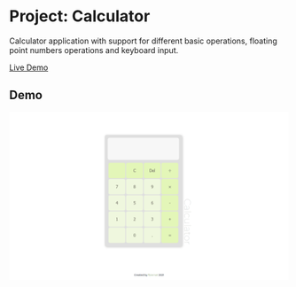 # Project: Calculator
Calculator application with support for different basic operations, floating point numbers operations and keyboard input.

[Live Demo](https://philbjern.github.io/odin-project/foundations/06-javascript/00-PROJECT-calculator/index.html)

## Demo

![Demo](img/demo.gif)